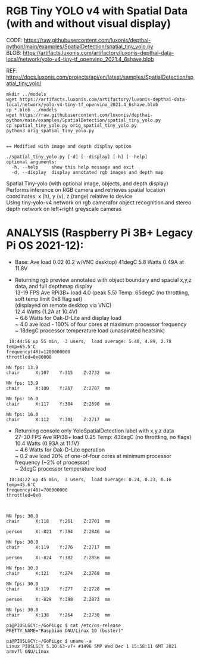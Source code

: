 # RGB Tiny YOLO v4 with Spatial Data (with and without visual display)

CODE: https://raw.githubusercontent.com/luxonis/depthai-python/main/examples/SpatialDetection/spatial_tiny_yolo.py  
BLOB: https://artifacts.luxonis.com/artifactory/luxonis-depthai-data-local/network/yolo-v4-tiny-tf_openvino_2021.4_6shave.blob  

REF: https://docs.luxonis.com/projects/api/en/latest/samples/SpatialDetection/spatial_tiny_yolo/  


```
mkdir ../models
wget https://artifacts.luxonis.com/artifactory/luxonis-depthai-data-local/network/yolo-v4-tiny-tf_openvino_2021.4_6shave.blob
cp *.blob ../models
wget https://raw.githubusercontent.com/luxonis/depthai-python/main/examples/SpatialDetection/spatial_tiny_yolo.py
cp spatial_tiny_yolo.py orig_spatial_tiny_yolo.py
python3 orig_spatial_tiny_yolo.py


== Modified with image and depth display option

./spatial_tiny_yolo.py [-d] [--display] [-h] [--help]
optional arguments:
  -h, --help     show this help message and exit
  -d, --display  display annotated rgb images and depth map
```

Spatial Tiny-yolo (with optional image, objects, and depth display)  
  Performs inference on RGB camera and retrieves spatial location coordinates: x (h), y (v), z (range) relative to device  
  Using  tiny-yolo-v4 network on rgb camerafor object recognition and stereo depth network on left+right greyscale cameras 

# ANALYSIS (Raspberry Pi 3B+ Legacy Pi OS 2021-12):

 - Base: Ave load 0.02 (0.2 w/VNC desktop) 41degC 5.8 Watts 0.49A at 11.8V

 - Returning rgb preview annotated with object boundary and spacial x,y,z data, and full depthmap display  
   13-19 FPS Ave RPi3B+ load 4.0 (peak 5.5) Temp: 65degC (no throttling, soft temp limit 0x8 flag set)  
   (displayed on remote desktop via VNC)  
   12.4 Watts (1.2A at 10.4V)  
   ~ 6.6 Watts for Oak-D-Lite and display load  
   ~ 4.0 ave load - 100% of four cores at maximum processor frequency  
   ~ 18degC processor temperature load (unaspirated heatsink)  

```
 10:44:56 up 55 min,  3 users,  load average: 5.48, 4.89, 2.78
temp=65.5'C
frequency(48)=1200000000
throttled=0x80008

NN fps: 13.9     
chair      X:107    Y:315    Z:2732  mm
 
NN fps: 13.9     
chair      X:100    Y:287    Z:2707  mm
 
NN fps: 16.0     
chair      X:117    Y:304    Z:2690  mm
 
NN fps: 16.0     
chair      X:112    Y:301    Z:2717  mm

```



 - Returning console only YoloSpatialDetection label with x,y,z data  
   27-30 FPS Ave RPi3B+ load 0.25 Temp: 43degC (no throttling, no flags)  
   10.4 Watts (0.93A at 11.1V)  
   ~ 4.6 Watts for Oak-D-Lite operation  
   ~ 0.2 ave load 20% of one-of-four cores at minimum processor frequency (~2% of processor)  
   ~ 2degC processor temperature load     
   

```
 10:34:22 up 45 min,  3 users,  load average: 0.24, 0.23, 0.16
temp=45.6'C
frequency(48)=700000000
throttled=0x0



NN fps: 30.0     
chair      X:118    Y:261    Z:2701  mm

person     X:-821   Y:394    Z:2846  mm
 
NN fps: 30.0     
chair      X:119    Y:276    Z:2717  mm

person     X:-824   Y:382    Z:2856  mm
 
NN fps: 30.0     
chair      X:121    Y:274    Z:2768  mm
 
NN fps: 30.0     
chair      X:119    Y:277    Z:2728  mm

person     X:-829   Y:398    Z:2873  mm
 
NN fps: 30.0     
chair      X:138    Y:264    Z:2730  mm
```


```
pi@PIOSLGCY:~/GoPiLgc $ cat /etc/os-release 
PRETTY_NAME="Raspbian GNU/Linux 10 (buster)"

pi@PIOSLGCY:~/GoPiLgc $ uname -a
Linux PIOSLGCY 5.10.63-v7+ #1496 SMP Wed Dec 1 15:58:11 GMT 2021 armv7l GNU/Linux
```
